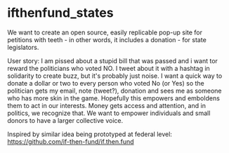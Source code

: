 # ifthenfund_states

We want to create an open source, easily replicable pop-up site for petitions with teeth - in other words, it includes a donation - for state legislators.

User story: I am pissed about a stupid bill that was passed and i want tor reward the politicians who voted NO. I tweet about it with a hashtag in solidarity to create buzz, but it's probably just noise. I want a quick way to donate a dollar or two to every person who voted No (or Yes) so the politician gets my email, note (tweet?), donation and sees me as someone who has more skin in the game. Hopefully this empowers and emboldens them to act in our interests. Money gets access and attention, and in politics, we recognize that. We want to empower individuals and small donors to have a larger collective voice.

Inspired by similar idea being prototyped at federal level: https://github.com/if-then-fund/if.then.fund
